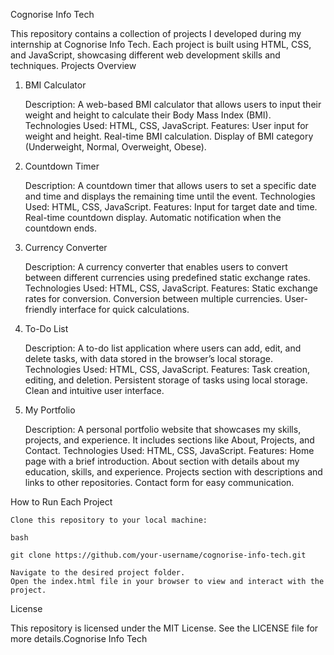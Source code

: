 Cognorise Info Tech

This repository contains a collection of projects I developed during my internship at Cognorise Info Tech. Each project is built using HTML, CSS, and JavaScript, showcasing different web development skills and techniques.
Projects Overview
1. BMI Calculator

    Description: A web-based BMI calculator that allows users to input their weight and height to calculate their Body Mass Index (BMI).
    Technologies Used: HTML, CSS, JavaScript.
    Features:
        User input for weight and height.
        Real-time BMI calculation.
        Display of BMI category (Underweight, Normal, Overweight, Obese).

2. Countdown Timer

    Description: A countdown timer that allows users to set a specific date and time and displays the remaining time until the event.
    Technologies Used: HTML, CSS, JavaScript.
    Features:
        Input for target date and time.
        Real-time countdown display.
        Automatic notification when the countdown ends.

3. Currency Converter

    Description: A currency converter that enables users to convert between different currencies using predefined static exchange rates.
    Technologies Used: HTML, CSS, JavaScript.
    Features:
        Static exchange rates for conversion.
        Conversion between multiple currencies.
        User-friendly interface for quick calculations.

4. To-Do List

    Description: A to-do list application where users can add, edit, and delete tasks, with data stored in the browser’s local storage.
    Technologies Used: HTML, CSS, JavaScript.
    Features:
        Task creation, editing, and deletion.
        Persistent storage of tasks using local storage.
        Clean and intuitive user interface.

5. My Portfolio

    Description: A personal portfolio website that showcases my skills, projects, and experience. It includes sections like About, Projects, and Contact.
    Technologies Used: HTML, CSS, JavaScript.
    Features:
        Home page with a brief introduction.
        About section with details about my education, skills, and experience.
        Projects section with descriptions and links to other repositories.
        Contact form for easy communication.

How to Run Each Project

    Clone this repository to your local machine:

    bash

    git clone https://github.com/your-username/cognorise-info-tech.git

    Navigate to the desired project folder.
    Open the index.html file in your browser to view and interact with the project.

License

This repository is licensed under the MIT License. See the LICENSE file for more details.Cognorise Info Tech
